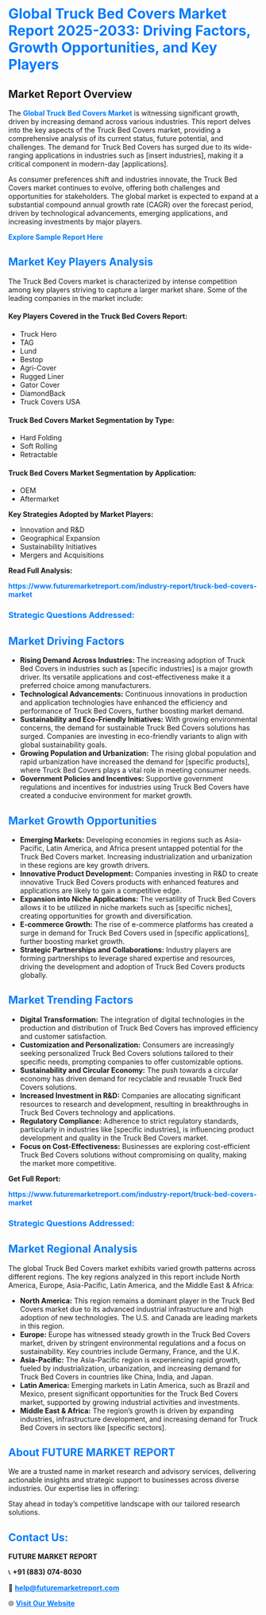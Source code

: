 <h1 style="color: #007BFF;">Global Truck Bed Covers Market Report 2025-2033: Driving Factors, Growth Opportunities, and Key Players</h1>

<section id="overview">
<h2>Market Report Overview</h2>
<p>The <a href="https://www.futuremarketreport.com/industry-report/truck-bed-covers-market" style="color: #007BFF; text-decoration: none;"><strong>Global Truck Bed Covers Market</strong></a> is witnessing significant growth, driven by increasing demand across various industries. This report delves into the key aspects of the Truck Bed Covers market, providing a comprehensive analysis of its current status, future potential, and challenges. The demand for Truck Bed Covers has surged due to its wide-ranging applications in industries such as [insert industries], making it a critical component in modern-day [applications].</p>
<p>As consumer preferences shift and industries innovate, the Truck Bed Covers market continues to evolve, offering both challenges and opportunities for stakeholders. The global market is expected to expand at a substantial compound annual growth rate (CAGR) over the forecast period, driven by technological advancements, emerging applications, and increasing investments by major players.</p>
</section>

<section id="overview">
<p><a href="https://www.futuremarketreport.com/request-sample/reportId=41134" style="color: #007BFF; text-decoration: none;"><strong>Explore Sample Report Here</strong></a></p>
</section>

<section id="key-players">
<h2 style="color: #007BFF;">Market Key Players Analysis</h2>
<p>The Truck Bed Covers market is characterized by intense competition among key players striving to capture a larger market share. Some of the leading companies in the market include:</p>
<h4>Key Players Covered in the Truck Bed Covers Report:</h4>
<ul><li>Truck Hero</li><li>TAG</li><li>Lund</li><li>Bestop</li><li>Agri-Cover</li><li>Rugged Liner</li><li>Gator Cover</li><li>DiamondBack</li><li>Truck Covers USA</li></ul>
<h4>Truck Bed Covers Market Segmentation by Type:</h4>
<ul><li>Hard Folding</li><li>Soft Rolling</li><li>Retractable</li></ul>

<h4>Truck Bed Covers Market Segmentation by Application:</h4>
<ul><li>OEM</li><li>Aftermarket</li></ul>
<p><strong>Key Strategies Adopted by Market Players:</strong></p>
<ul>
<li>Innovation and R&D</li>
<li>Geographical Expansion</li>
<li>Sustainability Initiatives</li>
<li>Mergers and Acquisitions</li>
</ul>
</section>

<section>
<p><strong>Read Full Analysis: </strong></p><a href="https://www.futuremarketreport.com/industry-report/truck-bed-covers-market" style="color: #007BFF; text-decoration: none;"><strong>https://www.futuremarketreport.com/industry-report/truck-bed-covers-market</strong></a>
<h3 style="color: #007BFF;">Strategic Questions Addressed:</h3>
</section>

<section id="driving-factors">
<h2 style="color: #007BFF;">Market Driving Factors</h2>
<ul>
<li><strong>Rising Demand Across Industries:</strong> The increasing adoption of Truck Bed Covers in industries such as [specific industries] is a major growth driver. Its versatile applications and cost-effectiveness make it a preferred choice among manufacturers.</li>
<li><strong>Technological Advancements:</strong> Continuous innovations in production and application technologies have enhanced the efficiency and performance of Truck Bed Covers, further boosting market demand.</li>
<li><strong>Sustainability and Eco-Friendly Initiatives:</strong> With growing environmental concerns, the demand for sustainable Truck Bed Covers solutions has surged. Companies are investing in eco-friendly variants to align with global sustainability goals.</li>
<li><strong>Growing Population and Urbanization:</strong> The rising global population and rapid urbanization have increased the demand for [specific products], where Truck Bed Covers plays a vital role in meeting consumer needs.</li>
<li><strong>Government Policies and Incentives:</strong> Supportive government regulations and incentives for industries using Truck Bed Covers have created a conducive environment for market growth.</li>
</ul>
</section>

<section id="growth-opportunities">
<h2 style="color: #007BFF;">Market Growth Opportunities</h2>
<ul>
<li><strong>Emerging Markets:</strong> Developing economies in regions such as Asia-Pacific, Latin America, and Africa present untapped potential for the Truck Bed Covers market. Increasing industrialization and urbanization in these regions are key growth drivers.</li>
<li><strong>Innovative Product Development:</strong> Companies investing in R&D to create innovative Truck Bed Covers products with enhanced features and applications are likely to gain a competitive edge.</li>
<li><strong>Expansion into Niche Applications:</strong> The versatility of Truck Bed Covers allows it to be utilized in niche markets such as [specific niches], creating opportunities for growth and diversification.</li>
<li><strong>E-commerce Growth:</strong> The rise of e-commerce platforms has created a surge in demand for Truck Bed Covers used in [specific applications], further boosting market growth.</li>
<li><strong>Strategic Partnerships and Collaborations:</strong> Industry players are forming partnerships to leverage shared expertise and resources, driving the development and adoption of Truck Bed Covers products globally.</li>
</ul>
</section>

<section id="trending-factors">
<h2 style="color: #007BFF;">Market Trending Factors</h2>
<ul>
<li><strong>Digital Transformation:</strong> The integration of digital technologies in the production and distribution of Truck Bed Covers has improved efficiency and customer satisfaction.</li>
<li><strong>Customization and Personalization:</strong> Consumers are increasingly seeking personalized Truck Bed Covers solutions tailored to their specific needs, prompting companies to offer customizable options.</li>
<li><strong>Sustainability and Circular Economy:</strong> The push towards a circular economy has driven demand for recyclable and reusable Truck Bed Covers solutions.</li>
<li><strong>Increased Investment in R&D:</strong> Companies are allocating significant resources to research and development, resulting in breakthroughs in Truck Bed Covers technology and applications.</li>
<li><strong>Regulatory Compliance:</strong> Adherence to strict regulatory standards, particularly in industries like [specific industries], is influencing product development and quality in the Truck Bed Covers market.</li>
<li><strong>Focus on Cost-Effectiveness:</strong> Businesses are exploring cost-efficient Truck Bed Covers solutions without compromising on quality, making the market more competitive.</li>
</ul>
</section>

<section>
<p><strong>Get Full Report: </strong></p><a href="https://www.futuremarketreport.com/industry-report/truck-bed-covers-market" style="color: #007BFF; text-decoration: none;"><strong>https://www.futuremarketreport.com/industry-report/truck-bed-covers-market</strong></a>
<h3 style="color: #007BFF;">Strategic Questions Addressed:</h3>
</section>


<section id="regional-analysis">
<h2 style="color: #007BFF;">Market Regional Analysis</h2>
<p>The global Truck Bed Covers market exhibits varied growth patterns across different regions. The key regions analyzed in this report include North America, Europe, Asia-Pacific, Latin America, and the Middle East & Africa:</p>
<ul>
<li><strong>North America:</strong> This region remains a dominant player in the Truck Bed Covers market due to its advanced industrial infrastructure and high adoption of new technologies. The U.S. and Canada are leading markets in this region.</li>
<li><strong>Europe:</strong> Europe has witnessed steady growth in the Truck Bed Covers market, driven by stringent environmental regulations and a focus on sustainability. Key countries include Germany, France, and the U.K.</li>
<li><strong>Asia-Pacific:</strong> The Asia-Pacific region is experiencing rapid growth, fueled by industrialization, urbanization, and increasing demand for Truck Bed Covers in countries like China, India, and Japan.</li>
<li><strong>Latin America:</strong> Emerging markets in Latin America, such as Brazil and Mexico, present significant opportunities for the Truck Bed Covers market, supported by growing industrial activities and investments.</li>
<li><strong>Middle East & Africa:</strong> The region’s growth is driven by expanding industries, infrastructure development, and increasing demand for Truck Bed Covers in sectors like [specific sectors].</li>
</ul>
</section>

<footer>
<h2 style="color: #007BFF;">About FUTURE MARKET REPORT</h2>
<p>We are a trusted name in market research and advisory services, delivering actionable insights and strategic support to businesses across diverse industries. Our expertise lies in offering:</p>

<p>Stay ahead in today’s competitive landscape with our tailored research solutions.</p>

<h2 style="color: #007BFF;">Contact Us:</h2>
<p><strong>FUTURE MARKET REPORT</strong></p>
<p>📞 <strong>+91 (883) 074-8030</strong></p>
<p>📧 <strong><a href="mailto:help@futuremarketreport.com" style="color: #007BFF;">help@futuremarketreport.com</a></strong></p>
<p>🌐 <strong><a href="https://www.futuremarketreport.com/" style="color: #007BFF;">Visit Our Website</a></strong></p>
</footer>